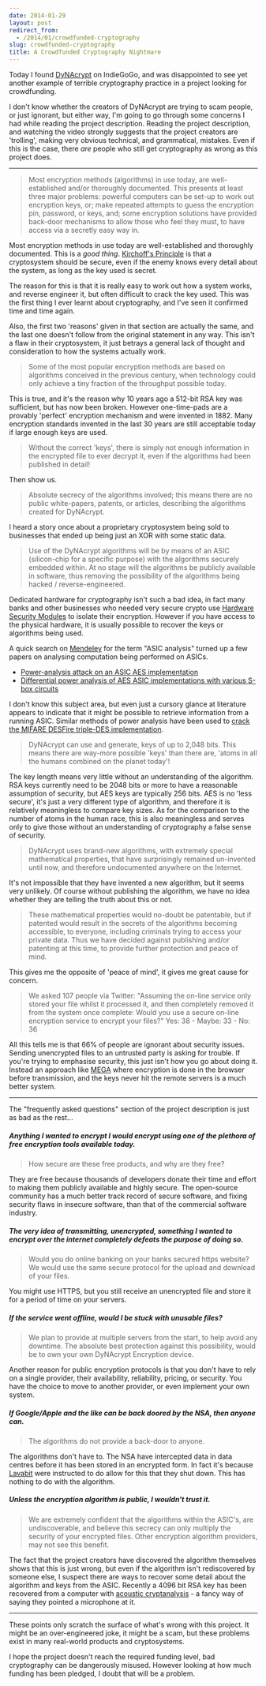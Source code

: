 ```yaml
---
date: 2014-01-29
layout: post
redirect_from:
  - /2014/01/crowdfunded-cryptography
slug: crowdfunded-cryptography
title: A Crowdfunded Cryptography Nightmare
---
```


Today I found [DyNAcrypt](http://www.indiegogo.com/projects/dynacrypt-introducing-the-fractalizing-random-abstraction-ciphering-transputer/x/4092978) on IndieGoGo, and was disappointed to see yet another example of terrible cryptography practice in a project looking for crowdfunding.

I don't know whether the creators of DyNAcrypt are trying to scam people, or just ignorant, but either way, I'm going to go through some concerns I had while reading the project description. Reading the project description, and watching the video strongly suggests that the project creators are 'trolling', making very obvious technical, and grammatical, mistakes. Even if this is the case, there _are_ people who still get cryptography as wrong as this project does.

---

> Most encryption methods (algorithms) in use today, are well-established and/or thoroughly documented. This presents at least three major problems: powerful computers can be set-up to work out encryption keys, or; make repeated attempts to guess the encryption pin, password, or keys, and; some encryption solutions have provided back-door mechanisms to allow those who feel they must, to have access via a secretly easy way in.

Most encryption methods in use today are well-established and thoroughly documented. This is a _good thing_. [Kirchoff's Principle](http://en.wikipedia.org/wiki/Kerckhoffs's_principle) is that a cryptosystem should be secure, even if the enemy knows every detail about the system, as long as the key used is secret.

The reason for this is that it is really easy to work out how a system works, and reverse engineer it, but often difficult to crack the key used. This was the first thing I ever learnt about cryptography, and I've seen it confirmed time and time again.

Also, the first two 'reasons' given in that section are actually the same, and the last one doesn't follow from the original statement in any way. This isn't a flaw in their cryptosystem, it just betrays a general lack of thought and consideration to how the systems actually work.

> Some of the most popular encryption methods are based on algorithms conceived in the previous century, when technology could only achieve a tiny fraction of the throughput possible today.

This is true, and it's the reason why 10 years ago a 512-bit RSA key was sufficient, but has now been broken. However one-time-pads are a provably 'perfect' encryption mechanism and were invented in 1882. Many encryption standards invented in the last 30 years are still acceptable today if large enough keys are used.

> Without the correct 'keys', there is simply not enough information in the encrypted file to ever decrypt it, even if the algorithms had been published in detail!

Then show us.

> Absolute secrecy of the algorithms involved; this means there are no public white-papers, patents, or articles, describing the algorithms created for DyNAcrypt.

I heard a story once about a proprietary cryptosystem being sold to businesses that ended up being just an XOR with some static data.

> Use of the DyNAcrypt algorithms will be by means of an ASIC (silicon-chip for a specific purpose) with the algorithms securely embedded within. At no stage will the algorithms be publicly available in software, thus removing the possibility of the algorithms being hacked / reverse-engineered.

Dedicated hardware for cryptography isn't such a bad idea, in fact many banks and other businesses who needed very secure crypto use [Hardware Security Modules](http://en.wikipedia.org/wiki/Hardware_security_module) to isolate their encryption. However if you have access to the physical hardware, it is usually possible to recover the keys or algorithms being used.

A quick search on [Mendeley](https://mendeley.com) for the term "ASIC analysis" turned up a few papers on analysing computation being performed on ASICs.

- [Power-analysis attack on an ASIC AES implementation](http://www.mendeley.com/catalog/poweranalysis-attack-asic-aes-implementation/)
- [Differential power analysis of AES ASIC implementations with various S-box circuits](http://www.mendeley.com/catalog/differential-power-analysis-aes-asic-implementations-various-sbox-circuits/)

I don't know this subject area, but even just a cursory glance at literature appears to indicate that it might be possible to retrieve information from a running ASIC. Similar methods of power analysis have been used to [crack the MIFARE DESFire triple-DES implementation](http://www.iacr.org/workshops/ches/ches2011/presentations/Session%205/CHES2011_Session5_1.pdf).

> DyNAcrypt can use and generate, keys of up to 2,048 bits. This means there are way-more possible 'keys' than there are, 'atoms in all the humans combined on the planet today'!

The key length means very little without an understanding of the algorithm. RSA keys currently need to be 2048 bits or more to have a reasonable assumption of security, but AES keys are typically 256 bits. AES is no 'less secure', it's just a very different type of algorithm, and therefore it is relatively meaningless to compare key sizes. As for the comparison to the number of atoms in the human race, this is also meaningless and serves only to give those without an understanding of cryptography a false sense of security.

> DyNAcrypt uses brand-new algorithms, with extremely special mathematical properties, that have surprisingly remained un-invented until now, and therefore undocumented anywhere on the Internet.

It's not impossible that they have invented a new algorithm, but it seems very unlikely. Of course without publishing the algorithm, we have no idea whether they are telling the truth about this or not.

> These mathematical properties would no-doubt be patentable, but if patented would result in the secrets of the algorithms becoming accessible, to everyone, including criminals trying to access your private data. Thus we have decided against publishing and/or patenting at this time, to provide further protection and peace of mind.

This gives me the opposite of 'peace of mind', it gives me great cause for concern.

> We asked 107 people via Twitter:
> "Assuming the on-line service only stored your file whilst it processed it, and then completely removed it from the system once complete: Would you use a secure on-line encryption service to encrypt your files?"
> Yes: 38 - Maybe: 33 - No: 36

All this tells me is that 66% of people are ignorant about security issues. Sending unencrypted files to an untrusted party is asking for trouble. If you're trying to emphasise security, this just isn't how you go about doing it. Instead an approach like [MEGA](https://mega.co.nz) where encryption is done in the browser before transmission, and the keys never hit the remote servers is a much better system.

---

The "frequently asked questions" section of the project description is just as bad as the rest...

##### Anything I wanted to encrypt I would encrypt using one of the plethora of free encryption tools available today.

> How secure are these free products, and why are they free?

They are free because thousands of developers donate their time and effort to making them publicly available and highly secure. The open-source community has a much better track record of secure software, and fixing security flaws in insecure software, than that of the commercial software industry.

##### The very idea of transmitting, unencrypted, something I wanted to encrypt over the internet completely defeats the purpose of doing so.

> Would you do online banking on your banks secured https website? We would use the same secure protocol for the upload and download of your files.

You might use HTTPS, but you still receive an unencrypted file and store it for a period of time on your servers.

##### If the service went offline, would I be stuck with unusable files?

> We plan to provide at multiple servers from the start, to help avoid any downtime. The absolute best protection against this possibility, would be to own your own DyNAcrypt Encryption device.

Another reason for public encryption protocols is that you don't have to rely on a single provider, their availability, reliability, pricing, or security. You have the choice to move to another provider, or even implement your own system.

##### If Google/Apple and the like can be back doored by the NSA, then anyone can.

> The algorithms do not provide a back-door to anyone.

The algorithms don't have to. The NSA have intercepted data in data centres before it has been stored in an encrypted form. In fact it's because [Lavabit](https://lavabit.com) were instructed to do allow for this that they shut down. This has nothing to do with the algorithm.

##### Unless the encryption algorithm is public, I wouldn't trust it.

> We are extremely confident that the algorithms within the ASIC's, are undiscoverable, and believe this secrecy can only multiply the security of your encrypted files. Other encryption algorithm providers, may not see this benefit.

The fact that the project creators have discovered the algorithm themselves shows that this is just wrong, but even if the algorithm isn't rediscovered by someone else, I suspect there are ways to recover some detail about the algorithm and keys from the ASIC. Recently a 4096 bit RSA key has been recovered from a computer with [acoustic cryptanalysis](http://www.cs.tau.ac.il/~tromer/acoustic/) - a fancy way of saying they pointed a microphone at it.

---

These points only scratch the surface of what's wrong with this project. It might be an over-engineered joke, it might be a scam, but these problems exist in many real-world products and cryptosystems.

I hope the project doesn't reach the required funding level, bad cryptography can be dangerously misused. However looking at how much funding has been pledged, I doubt that will be a problem.
